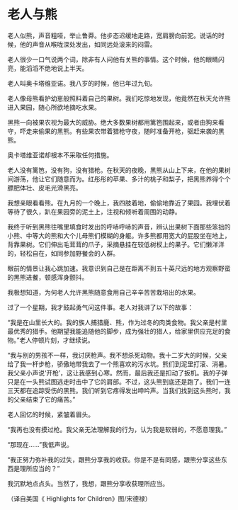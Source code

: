 # 老人与熊

老人似熊，声音粗哑，举止鲁莽。他步态迟缓地走路，宽肩膀向前驼。说话的时候，他的声音从喉咙深处发出，如同远处滚来的闷雷。 

老人很少一口气说两个词，除非有人问他有关熊的事情。这个时候，他的眼睛闪亮，能滔滔不绝地说上半天。 

老人叫奥卡塔维亚诺。我八岁的时候，他已年过九旬。 

老人像母熊看护幼崽般照料着自己的果树。我们吃惊地发现，他竟然在秋天允许熊进入果园，随心所欲地摘吃水果。 

黑熊一向被果农视为最大的威胁。绝大多数果树都用篱笆围起来，或者由狗来看守，吓走来偷果的黑熊。有些果农带着猎枪守夜，随时准备开枪，驱赶来袭的黑熊。 

奥卡塔维亚诺却根本不采取任何措施。 

老人没有篱笆，没有狗，没有猎枪。在秋天的夜晚，黑熊从山上下来，在他的果树间游荡，他让它们随意而为。红彤彤的苹果、多汁的桃子和梨子，把黑熊养得个个膘肥体壮、皮毛光滑黑亮。 

我想亲眼看看熊。在九月的一个晚上，我四肢着地，偷偷地靠近了果园。我埋伏着等待了很久，趴在果园旁的泥土上，注视和倾听着周围的动静。 

我终于听到黑熊往嘴里填食时发出的呼哧呼哧的声音，辨认出果树下面那些笨拙的小熊、中等大的熊和大个儿母熊们模糊的身躯。许多熊都用宽大的屁股坐在地上，背靠果树。它们伸出毛茸茸的爪子，采摘悬挂在较低树杈上的果子。它们懒洋洋的，轻松自在，如同参加野餐会的人群。 

眼前的情景让我心跳加速。我意识到自己是在距离不到五十英尺远的地方观察野蛮的黑熊进餐，顿感浑身颤抖。 

我极想知道，为何老人允许黑熊随意食用自己辛辛苦苦栽培出的水果。 

过了一个星期，我才鼓起勇气问这件事。老人对我讲了以下的故事： 

“我是在山里长大的。我的族人捕猎鹿、熊，作为过冬的肉类食物。我父亲是村里最优秀的猎手。他期望我能追随他的脚步，成为强壮的猎人，给家里供应充足的食物。”老人停顿片刻，才继续说。 

“我与别的男孩不一样，我讨厌枪声。我不想杀死动物。我十二岁大的时候，父亲给了我一杆步枪，骄傲地带我去了一个熊喜欢的污水坑。熊们到泥里打滚、消暑。我父亲小声说‘开枪’，这让我感到心寒。然而，最后我还是扣动了扳机。我的子弹只是在一头熊试图逃走时击中了它的肩部。不过，这头熊到底还是跑了。我们一连三天都在追踪受伤的黑熊。我们听到它疼得发出呻吟声。当我们找到这头熊时，我的父亲结束了它的痛苦。” 

老人回忆的时候，紧皱着眉头。 

“我再也没有摸过枪。我父亲无法理解我的行为，认为我是软弱的，不愿意理我。” 

“那现在……”我低声说。 

“我正努力弥补我的过失，跟熊分享我的收获。你是不是有同感，跟熊分享这些东西是理所应当的？” 

我沉默地点点头。当然了，我想，跟熊分享收获理所应当。 

（译自美国《 Highlights for Children》图/宋德禄）